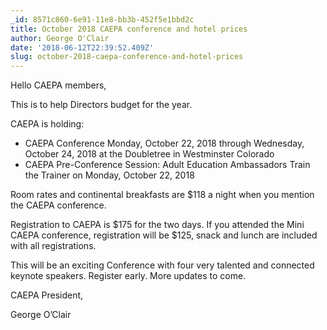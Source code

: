 ```yaml
---
_id: 8571c860-6e91-11e8-bb3b-452f5e1bbd2c
title: October 2018 CAEPA conference and hotel prices
author: George O'Clair
date: '2018-06-12T22:39:52.409Z'
slug: october-2018-caepa-conference-and-hotel-prices
---
```

Hello CAEPA members,

This is to help Directors budget for the year.

CAEPA is holding:

  * CAEPA Conference Monday, October 22, 2018 through Wednesday, October 24, 2018 at the Doubletree in Westminster Colorado
  * CAEPA Pre-Conference Session: Adult Education Ambassadors Train the Trainer on Monday, October 22, 2018

Room rates and continental breakfasts are $118 a night when you mention the CAEPA conference.

Registration to CAEPA is $175 for the two days. If you attended the Mini CAEPA conference, registration will be $125, snack and lunch are included with all registrations.

This will be an exciting Conference with four very talented and connected keynote speakers. Register early. More updates to come.

CAEPA President,

George O’Clair

